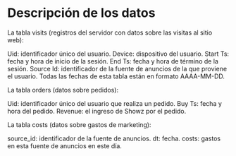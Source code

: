 # Descripción de los datos

La tabla visits (registros del servidor con datos sobre las visitas al sitio web):

Uid: identificador único del usuario.
Device: dispositivo del usuario.
Start Ts: fecha y hora de inicio de la sesión.
End Ts: fecha y hora de término de la sesión.
Source Id: identificador de la fuente de anuncios de la que proviene el usuario.
Todas las fechas de esta tabla están en formato AAAA-MM-DD.

La tabla orders (datos sobre pedidos):

Uid: identificador único del usuario que realiza un pedido.
Buy Ts: fecha y hora del pedido. Revenue: el ingreso de Showz por el pedido.

La tabla costs (datos sobre gastos de marketing):

source_id: identificador de la fuente de anuncios.
dt: fecha.
costs: gastos en esta fuente de anuncios en este día.